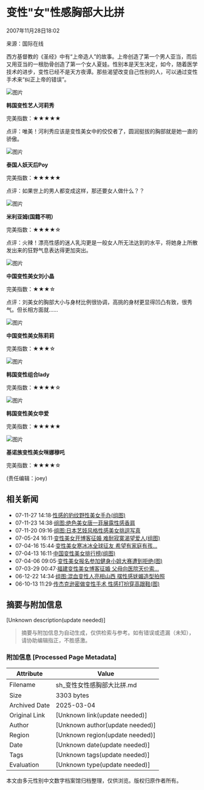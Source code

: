 # 变性"女"性感胸部大比拼

2007年11月28日18:02 

来源：国际在线

西方基督教的《圣经》中有“上帝造人”的故事。上帝创造了第一个男人亚当，而后又用亚当的一根肋骨创造了第一个女人夏娃。性别本是天生决定，如今，随着医学技术的进步，变性已经不是天方夜谭。那些渴望改变自己性别的人，可以通过变性手术来“纠正上帝的错误”。

![图片](https://photocdn.sohu.com/20061227/Img247292310.gif)

**韩国变性艺人河莉秀**

完美指数：★★★★★

点评：唯美！河利秀应该是变性美女中的佼佼者了，圆润挺拔的胸部就是她一直的骄傲。

![图片](https://photocdn.sohu.com/20071128/Img253661227.jpg)

**泰国人妖天后Poy**

完美指数：★★★★★

点评：如果世上的男人都变成这样，那还要女人做什么？？

![图片](https://photocdn.sohu.com/20071128/Img253661228.jpg)

**米利亚姆(国籍不明）**

完美指数：★★★★☆

点评：火辣！漂亮性感的迷人乳沟更是一般女人所无法达到的水平，将她身上所散发出来的狂野气息表达得更加突出。

![图片](https://photocdn.sohu.com/20071128/Img253661229.jpg)

**中国变性美女刘小晶**

完美指数：★★★☆

点评：刘美女的胸部大小与身材比例很协调，高挑的身材更显得凹凸有致，很秀气。但长相方面就……

![图片](https://photocdn.sohu.com/20071128/Img253661230.jpg)

**中国变性美女陈莉莉**

完美指数：★★★☆

![图片](https://photocdn.sohu.com/20071128/Img253661231.jpg)

**韩国变性组合lady**

完美指数：★★★★☆

![图片](https://photocdn.sohu.com/20071128/Img253661232.jpg)

**韩国变性美女申爱**

完美指数：★★★★★

![图片](https://photocdn.sohu.com/20071128/Img253661233.jpg)

**基诺族变性美女咪娜穆吒**

完美指数：★★★★☆

(责任编辑：joey)

## 相关新闻

- 07-11-27 14:18·[性感的豹纹野性美女手办(组图)](https://dm.sohu.com/20071127/n253505052.shtml)
- 07-11-23 14:38·[组图:绝色美女唐一菲展露性感香肩](https://yule.sohu.com/20071123/n253440167.shtml)
- 07-11-20 09:16·[组图:日本艺妓风格性感美女挑逗写真](https://yule.sohu.com/20071120/n253356385.shtml)
- 07-05-24 16:11·[变性美女开博客征婚 难耐寂寞渴望爱人(组图)](https://news.sohu.com/20070524/n250207178.shtml)
- 07-04-16 15:44·[变性美女寒冰冰全球征友 希望有家庭有孩...](https://news.sohu.com/20070416/n249475310.shtml)
- 07-04-13 16:11·[中国变性美女排行榜(组图)](https://news.sohu.com/20070413/n249417971.shtml)
- 07-04-06 09:05·[变性美女报名参加健身小姐大赛遭到拒绝(图)](https://it.sohu.com/20070406/n249242536.shtml)
- 07-03-29 00:47·[福建变性美女博客征婚 父母向医院天价索...](https://news.sohu.com/20070329/n249044855.shtml)
- 06-12-22 14:34·[组图:混血变性人亮相山西 摆性感妩媚造型拍照](https://news.sohu.com/20061222/n247206159_1.shtml)
- 06-10-13 11:29·[传杰克逊密做变性手术 性感打扮穿高跟鞋(图)](https://yule.sohu.com/20061013/n245779885.shtml)
<!-- tcd_original_link http://sh.sohu.com/20071128/n253661224.shtml -->


## 摘要与附加信息

<!-- tcd_abstract -->
[Unknown description(update needed)]
<!-- tcd_abstract_end -->

> 摘要与附加信息为自动生成，仅供检索与参考。如有错误或遗漏（未知），请协助编辑指正，不胜感激。

### 附加信息 [Processed Page Metadata]

| Attribute       | Value                                  |
|-----------------|----------------------------------------|
| Filename        | sh_变性女性感胸部大比拼.md                             |
| Size            | 3303 bytes                           |
| Archived Date   | 2025-03-04                             |
| Original Link   | [Unknown link(update needed)]                       |
| Author          | [Unknown author(update needed)]                               |
| Region          | [Unknown region(update needed)]                               |
| Date            | [Unknown date(update needed)]                                 |
| Tags            | [Unknown tags(update needed)]                                 |
| Evaluation            | [Unknown type(update needed)]                                 |
<!-- tcd_table_end -->

本文由多元性别中文数字档案馆归档整理，仅供浏览。版权归原作者所有。
